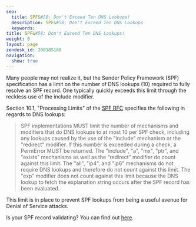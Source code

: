 ```yaml
---
seo:
  title: SPF&#58; Don't Exceed Ten DNS Lookups!
  description: SPF&#58; Don't Exceed Ten DNS Lookups
  keywords:
title: SPF&#58; Don't Exceed Ten DNS Lookups!
weight: 0
layout: page
zendesk_id: 200185168
navigation:
  show: true
---
```


Many people may not realize it, but the Sender Policy Framework (SPF) specification has a limit on the number of DNS lookups (10) required to fully resolve an SPF record. One typically quickly exceeds this limit through the reckless use of the include modifier.

Section 10.1, "Processing Limits" of the [SPF RFC](http://datatracker.ietf.org/doc/rfc4408/?include_text=1) specifies the following in regards to DNS lookups:

> SPF implementations MUST limit the number of mechanisms and modifiers that do DNS lookups to at most 10 per SPF check, including any lookups caused by the use of the "include" mechanism or the "redirect" modifier.  If this number is exceeded during a check, a PermError MUST be returned.  The "include", "a", "mx", "ptr", and "exists" mechanisms as well as the "redirect" modifier do count against this limit.  The "all", "ip4", and "ip6" mechanisms do not require DNS lookups and therefore do not count against this limit. The "exp" modifier does not count against this limit because the DNS lookup to fetch the explanation string occurs after the SPF record has been evaluated.

This limit is in place to prevent SPF lookups from being a useful avenue for Denial of Service attacks.

Is your SPF record validating? You can find out [here](http://www.kitterman.com/spf/validate.html).
